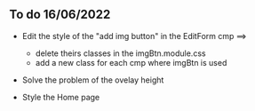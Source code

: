 ## To do 16/06/2022

- Edit the style of the "add img button" in the EditForm cmp ==> 

    - delete theirs classes in the imgBtn.module.css
    - add a new class for each cmp where imgBtn is used

- Solve the problem of the ovelay height 

- Style the Home page